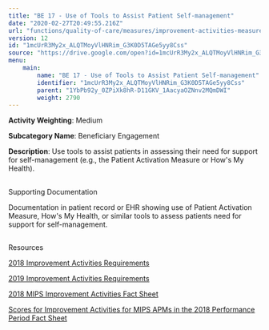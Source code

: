 ```yaml
---
title: "BE 17 - Use of Tools to Assist Patient Self-management"
date: "2020-02-27T20:49:55.216Z"
url: "functions/quality-of-care/measures/improvement-activities-measures/2018-improvement-activities/be-17-use-of-tools-to-assist-patient-self-management.html"
version: 12
id: "1mcUrR3My2x_ALQTMoyVlHNRim_G3K0D5TAGe5yy8Css"
source: "https://drive.google.com/open?id=1mcUrR3My2x_ALQTMoyVlHNRim_G3K0D5TAGe5yy8Css"
menu:
    main:
        name: "BE 17 - Use of Tools to Assist Patient Self-management"
        identifier: "1mcUrR3My2x_ALQTMoyVlHNRim_G3K0D5TAGe5yy8Css"
        parent: "1YbPb92y_0ZPiXk8hR-D11GKV_1AacyaOZNnv2MQmDWI"
        weight: 2790
---
```









**Activity Weighting**: Medium

**Subcategory Name**: Beneficiary Engagement

**Description**: Use tools to assist patients in assessing their need for support for self-management (e.g., the Patient Activation Measure or How's My Health).







## 

Supporting Documentation

Documentation in patient record or EHR showing use of Patient Activation Measure, How's My Health, or similar tools to assess patients need for support for self-management.







## 

Resources

[2018 Improvement Activities Requirements](https://qpp.cms.gov/mips/improvement-activities?py=2018)

[2019 Improvement Activities Requirements](https://qpp.cms.gov/mips/improvement-activities?py=2019)

[2018 MIPS Improvement Activities Fact Sheet](https://qpp.cms.gov/resource/2018%20MIPS%20Improvement%20Activities%20Fact%20Sheet)

[Scores for Improvement Activities for MIPS APMs in the 2018 Performance Period Fact Sheet](https://qpp.cms.gov/resource/2018%20MIPS%20APMs%20improvement%20Activities%20scores%20fact%20sheet)

